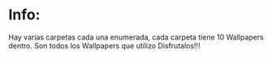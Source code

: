 # Info:
Hay varias carpetas cada una enumerada, cada carpeta tiene 10 Wallpapers dentro.
Son todos los Wallpapers que utilizo Disfrutalos!!!
